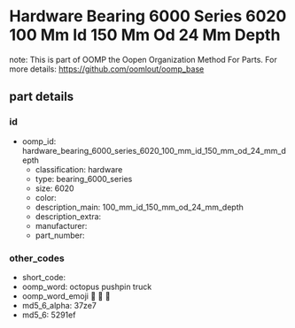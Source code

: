 # Hardware Bearing 6000 Series 6020 100 Mm Id 150 Mm Od 24 Mm Depth  

note: This is part of OOMP the Oopen Organization Method For Parts. For more details: https://github.com/oomlout/oomp_base

##  part details





### id
* oomp_id: hardware_bearing_6000_series_6020_100_mm_id_150_mm_od_24_mm_depth
  * classification: hardware
  * type: bearing_6000_series
  * size: 6020
  * color: 
  * description_main: 100_mm_id_150_mm_od_24_mm_depth
  * description_extra: 
  * manufacturer: 
  * part_number: 

### other_codes
* short_code: 
* oomp_word: octopus pushpin truck
* oomp_word_emoji :octopus: :pushpin: :truck:
* md5_6_alpha: 37ze7
* md5_6: 5291ef